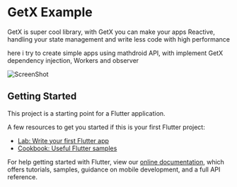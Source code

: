 # GetX Example

GetX is super cool library, with GetX you can make your apps Reactive, handling your state management and write less code with high performance

here i try to create simple apps using mathdroid API, with implement GetX dependency injection, Workers and observer

![ScreenShot](https://github.com/bayysp/Covid19Monitoring-With-GetX/screen_shot.png)

## Getting Started

This project is a starting point for a Flutter application.

A few resources to get you started if this is your first Flutter project:

- [Lab: Write your first Flutter app](https://flutter.dev/docs/get-started/codelab)
- [Cookbook: Useful Flutter samples](https://flutter.dev/docs/cookbook)

For help getting started with Flutter, view our
[online documentation](https://flutter.dev/docs), which offers tutorials,
samples, guidance on mobile development, and a full API reference.
